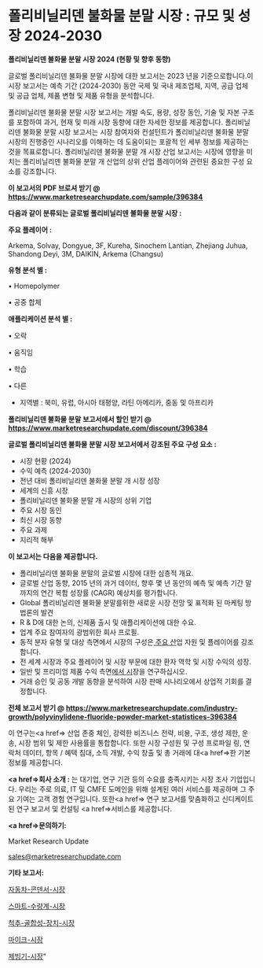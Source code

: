# 폴리비닐리덴 불화물 분말 시장 : 규모 및 성장 2024-2030

<strong>폴리비닐리덴 불화물 분말 시장 2024 (현황 및 향후 동향)</strong>

글로벌 폴리비닐리덴 불화물 분말 시장에 대한 보고서는 2023 년을 기준으로합니다.이 시장 보고서는 예측 기간 (2024-2030) 동안 국제 및 국내 제조업체, 지역, 공급 업체 및 공급 업체, 제품 변형 및 제품 유형을 분석합니다.

폴리비닐리덴 불화물 분말 시장 보고서는 개발 속도, 용량, 성장 동인, 기술 및 자본 구조를 포함하여 과거, 현재 및 미래 시장 동향에 대한 자세한 정보를 제공합니다. 폴리비닐리덴 불화물 분말 시장 보고서는 시장 참여자와 컨설턴트가 폴리비닐리덴 불화물 분말 시장의 진행중인 시나리오를 이해하는 데 도움이되는 포괄적 인 세부 정보를 제공하는 것을 목표로합니다. 폴리비닐리덴 불화물 분말 개 시장 산업 보고서는 시장에 영향을 미치는 폴리비닐리덴 불화물 분말 개 산업의 상위 산업 플레이어와 관련된 중요한 구성 요소를 강조합니다.



<strong>이 보고서의 PDF 브로셔 받기 @ <a href=https://www.marketresearchupdate.com/sample/396384>https://www.marketresearchupdate.com/sample/396384</a></strong>



<strong>다음과 같이 분류되는 글로벌 폴리비닐리덴 불화물 분말 시장 :</strong>



<strong>주요 플레이어 :</strong>

Arkema, Solvay, Dongyue, 3F, Kureha, Sinochem Lantian, Zhejiang Juhua, Shandong Deyi, 3M, DAIKIN, Arkema (Changsu)



<strong>유형 분석 별 :</strong>

• Homepolymer

• 공중 합체



<strong>애플리케이션 분석 별 :</strong>

• 오락

• 움직임

• 학습

• 다른

<ul>
  <li>지역별 : 북미, 유럽, 아시아 태평양, 라틴 아메리카, 중동 및 아프리카</li>
</ul>


<strong>폴리비닐리덴 불화물 분말 보고서에서 할인 받기 @ <a href=https://www.marketresearchupdate.com/discount/396384>https://www.marketresearchupdate.com/discount/396384</a></strong>



<strong>글로벌 폴리비닐리덴 불화물 분말 시장 보고서에서 강조된 주요 구성 요소 :</strong>
<ul>
  <li>시장 현황 (2024)</li>
  <li>수익 예측 (2024-2030)</li>
  <li>전년 대비 폴리비닐리덴 불화물 분말 개 시장 성장</li>
  <li>세계의 신흥 시장</li>
  <li>폴리비닐리덴 불화물 분말 개 시장의 상위 기업</li>
  <li>주요 시장 동인</li>
  <li>최신 시장 동향</li>
  <li>주요 과제</li>
  <li>지리적 해부</li>
</ul>


<strong>이 보고서는 다음을 제공합니다.</strong>
<ul>
  <li>폴리비닐리덴 불화물 분말의 글로벌 시장에 대한 심층적 개요.</li>
  <li>글로벌 산업 동향, 2015 년의 과거 데이터, 향후 몇 년 동안의 예측 및 예측 기간 말까지의 연간 복합 성장률 (CAGR) 예상치를 평가합니다.</li>
  <li>Global 폴리비닐리덴 불화물 분말를위한 새로운 시장 전망 및 표적화 된 마케팅 방법론의 발견</li>
  <li>R &amp; D에 대한 논의, 신제품 출시 및 애플리케이션에 대한 수요.</li>
  <li>업계 주요 참여자의 광범위한 회사 프로필.</li>
  <li>동적 분자 유형 및 대상 측면에서 시장의 구성은<a href=> 주요 산</a>업 자원 및 플레이어를 강조합니다.</li>
  <li>전 세계 시장과 주요 플레이어 및 시장 부문에 대한 환자 역학 및 시장 수익의 성장.</li>
  <li>일반 및 프리미엄 제품 수익 측면<a href=>에서 시</a>장을 연구하십시오.</li>
  <li>거래 승인 및 공동 개발 동향을 분석하여 시장 판매 시나리오에서 상업적 기회를 결정합니다.</li>
</ul>



<strong>전체 보고서 받기 @ <a href=https://www.marketresearchupdate.com/industry-growth/polyvinylidene-fluoride-powder-market-statistices-396384>https://www.marketresearchupdate.com/industry-growth/polyvinylidene-fluoride-powder-market-statistices-396384</a></strong>

이 연구는<a href=> 산업 존중</a> 체인, 강력한 비즈니스 전략, 비용, 구조, 생성 제한, 운송, 시장 범위 및 제한 사용률을 통합합니다. 또한 시장 구성원 및 구성 프로파일 링, 연락처 데이터, 항목 / 혜택 침대, 소득 개발, 수익 창출 및 총 거래에 대<a href=>한 기본 </a>정보를 제공합니다.



<strong><a href=>회사 소</a>개 :</strong>
는 대기업, 연구 기관 등의 수요를 충족시키는 시장 조사 기업입니다. 우리는 주로 의료, IT 및 CMFE 도메인을 위해 설계된 여러 서비스를 제공하며 그 주요 기여는 고객 경험 연구입니다. 또한<a href=> 연구 보</a>고서를 맞춤화하고 신디케이트 된 연구 보고서 및 컨설팅 <a href=>서비스</a>를 제공합니다.



<strong><a href=>문의하기:</a></strong>

Market Research Update

sales@marketresearchupdate.com



<strong>기타 보고서:</strong>

<a href=https://www.linkedin.com/pulse/자동차-콘덴서-시장-규모-및-성장-2023-trend-tracking-tips-360-analysis/>자동차-콘덴서-시장</a>

<a href=https://www.linkedin.com/pulse/스마트-수량계-시장-세분화-연구-및-목표-고객2029년-consumer-connection-compendium-ana-kafkf/>스마트-수량계-시장</a>

<a href=https://www.linkedin.com/pulse/척추-골합성-장치-시장-경쟁-분석-및-성장-잠재력-2029-analytics-alchemy-360-analysis-tpvaf/>척추-골합성-장치-시장</a>

<a href=https://www.linkedin.com/pulse/마이크-시장-규모-및-성장-2023-analytics-alchemy-360-analysis-59clf/>마이크-시장</a>

<a href=https://www.linkedin.com/pulse/제빙기-시장-규모-및-성장-2023-survey-savvy-insights-360-analysis-qijpf/>제빙기-시장</a>"
